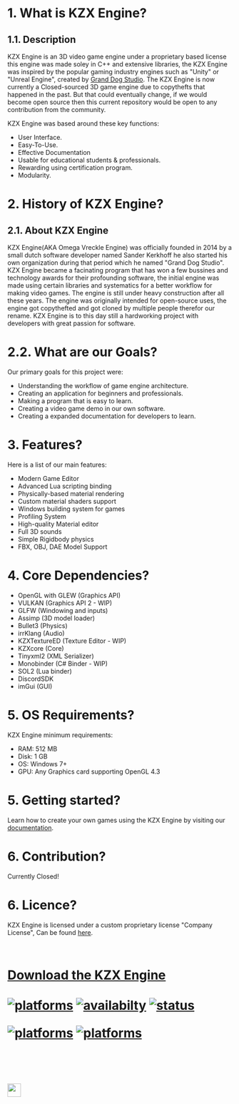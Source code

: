 <html>
  
<p align="center">
  
# 1. What is KZX Engine?
## 1.1. Description
KZX Engine is an 3D video game engine under a proprietary based license this engine was made soley in C++ and extensive libraries, the KZX Engine was inspired by the popular gaming industry engines such as "Unity" or "Unreal Engine", created by [Grand Dog Studio](https://www.granddogstudio.com/). The KZX Engine is now currently a Closed-sourced 3D game engine due to copythefts that happened in the past. But that could eventually change, if we would become open source then this current repository would be open to any contribution from the community.

KZX Engine was based around these key functions:
- User Interface.
- Easy-To-Use.
- Effective Documentation
- Usable for educational students & professionals.
- Rewarding using certification program.
- Modularity.

# 2. History of KZX Engine?
## 2.1. About KZX Engine
KZX Engine(AKA Omega Vreckle Engine) was officially founded in 2014 by a small dutch software developer named Sander Kerkhoff he also started his own organization during that period which he named "Grand Dog Studio". KZX Engine became a facinating program that has won a few bussines and technology awards for their profounding software, the initial engine was made using certain libraries and systematics for a better workflow for making video games. The engine is still under heavy construction after all these years. The engine was originally intended for open-source uses, the engine got copythefted and got cloned by multiple people therefor our rename. KZX Engine is to this day still a hardworking project with developers with great passion for software.


# 2.2. What are our Goals?
Our primary goals for this project were:
- Understanding the workflow of game engine architecture.
- Creating an application for beginners and professionals.
- Making a program that is easy to learn.
- Creating a video game demo in our own software.
- Creating a expanded documentation for developers to learn.


# 3. Features?
Here is a list of our main features:
- Modern Game Editor
- Advanced Lua scripting binding
- Physically-based material rendering
- Custom material shaders support
- Windows building system for games
- Profiling System
- High-quality Material editor
- Full 3D sounds
- Simple Rigidbody physics
- FBX, OBJ, DAE Model Support


# 4. Core Dependencies?
- OpenGL with GLEW (Graphics API)
- VULKAN (Graphics API 2 - WIP)
- GLFW (Windowing and inputs)
- Assimp (3D model loader)
- Bullet3 (Physics)
- irrKlang (Audio)
- KZXTextureED (Texture Editor - WIP)
- KZXcore (Core)
- Tinyxml2 (XML Serializer)
- Monobinder (C# Binder - WIP)
- SOL2 (Lua binder)
- DiscordSDK
- imGui (GUI)

# 5. OS Requirements?
KZX Engine minimum requirements:
- RAM: 512 MB
- Disk: 1 GB
- OS: Windows 7+
- GPU: Any Graphics card supporting OpenGL 4.3

# 5. Getting started?
Learn how to create your own games using the KZX Engine by visiting our [documentation](https://github.com/adriengivry/Overload/wiki).

# 6. Contribution?
  <italic>Currently Closed!</italic>

# 6. Licence?
KZX Engine is licensed under a custom proprietary license "Company License", Can be found [here](https://www.kzxengine.com/KZX_Software_License__EULA.pdf).

<br/>
<a href="https://www.kzxengine.com"><h1>Download the KZX Engine</1h></a>

<br/>
<br/>
<a href="#"><img alt="platforms" src="https://img.shields.io/badge/Version-4.0.2-sucess"/></a> <a href="#"><img alt="availabilty" src="https://img.shields.io/badge/Source%20Code-Unavailable-red"/></a> <a href="#"><img alt="status" src="https://img.shields.io/badge/Status-Released-green"/></a> 



<a href="https://kzxengine.com/KZX_Software_License__EULA.pdf"><img alt="platforms" src="https://img.shields.io/badge/License-Proprietary-orange"/></a>
<a href="#"><img alt="platforms" src="https://img.shields.io/badge/platforms-Windows-blue?style=flat-square"/></a>

<br/>
<br/>
<a href="https://discord.gg/jKDvv7s"><img src="https://img.shields.io/discord/622075717659656195.svg?label=&logo=discord&logoColor=ffffff&color=7389D8&labelColor=6A7EC2" height=30></img></a>
</p>

</html>
